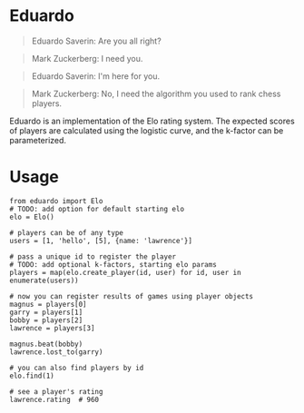 Eduardo
=======

> Eduardo Saverin: Are you all right?

> Mark Zuckerberg: I need you.

> Eduardo Saverin: I'm here for you.

> Mark Zuckerberg: No, I need the algorithm you used to rank chess players.

Eduardo is an implementation of the Elo rating system. The expected scores of
players are calculated using the logistic curve, and the k-factor can be
parameterized.

Usage
=====
    from eduardo import Elo
    # TODO: add option for default starting elo
    elo = Elo()

    # players can be of any type
    users = [1, 'hello', [5], {name: 'lawrence'}]

    # pass a unique id to register the player
    # TODO: add optional k-factors, starting elo params
    players = map(elo.create_player(id, user) for id, user in enumerate(users))

    # now you can register results of games using player objects
    magnus = players[0]
    garry = players[1]
    bobby = players[2]
    lawrence = players[3]

    magnus.beat(bobby)
    lawrence.lost_to(garry)

    # you can also find players by id
    elo.find(1)

    # see a player's rating
    lawrence.rating  # 960
